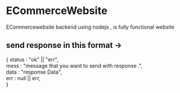 # ECommerceWebsite
ECommercewebsite backend using nodejs  , is fully functional website 

## send response in this format ->
 <p>
  {
    status : "ok" || "err", <br>
    mess : "message that you want to send with response .", <br>
    data : "response Data", <br>
    err : null || err, <br>
  }
</p>

